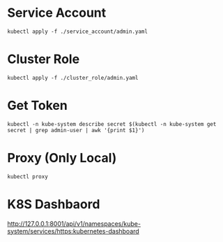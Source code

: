 # Service Account

```
kubectl apply -f ./service_account/admin.yaml
```

# Cluster Role

```
kubectl apply -f ./cluster_role/admin.yaml
```

# Get Token

```
kubectl -n kube-system describe secret $(kubectl -n kube-system get secret | grep admin-user | awk '{print $1}')
```

# Proxy (Only Local)

```
kubectl proxy
```

# K8S Dashbaord

http://127.0.0.1:8001/api/v1/namespaces/kube-system/services/https:kubernetes-dashboard
